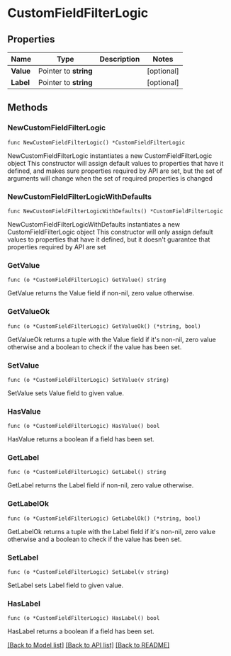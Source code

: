 # CustomFieldFilterLogic

## Properties

Name | Type | Description | Notes
------------ | ------------- | ------------- | -------------
**Value** | Pointer to **string** |  | [optional] 
**Label** | Pointer to **string** |  | [optional] 

## Methods

### NewCustomFieldFilterLogic

`func NewCustomFieldFilterLogic() *CustomFieldFilterLogic`

NewCustomFieldFilterLogic instantiates a new CustomFieldFilterLogic object
This constructor will assign default values to properties that have it defined,
and makes sure properties required by API are set, but the set of arguments
will change when the set of required properties is changed

### NewCustomFieldFilterLogicWithDefaults

`func NewCustomFieldFilterLogicWithDefaults() *CustomFieldFilterLogic`

NewCustomFieldFilterLogicWithDefaults instantiates a new CustomFieldFilterLogic object
This constructor will only assign default values to properties that have it defined,
but it doesn't guarantee that properties required by API are set

### GetValue

`func (o *CustomFieldFilterLogic) GetValue() string`

GetValue returns the Value field if non-nil, zero value otherwise.

### GetValueOk

`func (o *CustomFieldFilterLogic) GetValueOk() (*string, bool)`

GetValueOk returns a tuple with the Value field if it's non-nil, zero value otherwise
and a boolean to check if the value has been set.

### SetValue

`func (o *CustomFieldFilterLogic) SetValue(v string)`

SetValue sets Value field to given value.

### HasValue

`func (o *CustomFieldFilterLogic) HasValue() bool`

HasValue returns a boolean if a field has been set.

### GetLabel

`func (o *CustomFieldFilterLogic) GetLabel() string`

GetLabel returns the Label field if non-nil, zero value otherwise.

### GetLabelOk

`func (o *CustomFieldFilterLogic) GetLabelOk() (*string, bool)`

GetLabelOk returns a tuple with the Label field if it's non-nil, zero value otherwise
and a boolean to check if the value has been set.

### SetLabel

`func (o *CustomFieldFilterLogic) SetLabel(v string)`

SetLabel sets Label field to given value.

### HasLabel

`func (o *CustomFieldFilterLogic) HasLabel() bool`

HasLabel returns a boolean if a field has been set.


[[Back to Model list]](../README.md#documentation-for-models) [[Back to API list]](../README.md#documentation-for-api-endpoints) [[Back to README]](../README.md)


